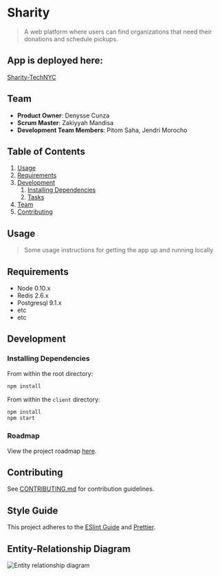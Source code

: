 # Sharity

> A web platform where users can find organizations that need their donations and schedule pickups.


## App is deployed here:

[Sharity-TechNYC](https://sharity-technyc.herokuapp.com/)

## Team

  - __Product Owner__: Denysse Cunza
  - __Scrum Master__: Zakiyyah Mandisa
  - __Development Team Members__: Pitom Saha, Jendri Morocho

## Table of Contents

1. [Usage](#Usage)
1. [Requirements](#requirements)
1. [Development](#development)
    1. [Installing Dependencies](#installing-dependencies)
    1. [Tasks](#tasks)
1. [Team](#team)
1. [Contributing](#contributing)

## Usage

> Some usage instructions for getting the app up and running locally

## Requirements

- Node 0.10.x
- Redis 2.6.x
- Postgresql 9.1.x
- etc
- etc

## Development

### Installing Dependencies

From within the root directory:

```sh
npm install
```

From within the `client` directory:

```sh
npm install
npm start
```

### Roadmap

View the project roadmap [here](https://github.com/Tech-NYC/Sharity/projects).


## Contributing

See [CONTRIBUTING.md](CONTRIBUTING.md) for contribution guidelines.


## Style Guide

This project adheres to the [ESlint Guide](https://github.com/eslint/eslint) and [Prettier](https://github.com/prettier/prettier).


## Entity-Relationship Diagram

![Entity relationship diagram](https://i.imgur.com/dLV1tjN.png)



